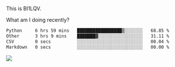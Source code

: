 This is BI1LQV.

What am I doing recently?

<!--START_SECTION:waka-->

```txt
Python     6 hrs 59 mins   █████████████████▒░░░░░░░   68.85 %
Other      3 hrs 9 mins    ███████▓░░░░░░░░░░░░░░░░░   31.11 %
CSV        0 secs          ░░░░░░░░░░░░░░░░░░░░░░░░░   00.04 %
Markdown   0 secs          ░░░░░░░░░░░░░░░░░░░░░░░░░   00.00 %
```

<!--END_SECTION:waka-->

<img src="https://github-readme-stats.vercel.app/api?username=bi1lqv&show_icons=true&count_private=true">
